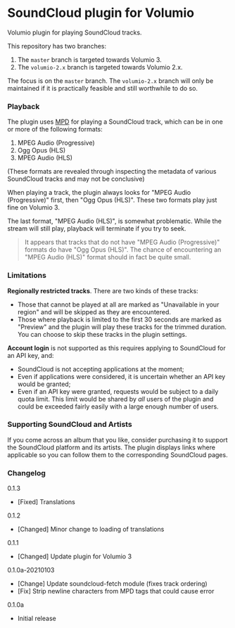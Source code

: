# SoundCloud plugin for Volumio

Volumio plugin for playing SoundCloud tracks.

This repository has two branches:

1. The `master` branch is targeted towards Volumio 3.
2. The `volumio-2.x` branch is targeted towards Volumio 2.x.

The focus is on the `master` branch. The `volumio-2.x` branch will only be maintained if it is practically feasible and still worthwhile to do so.

### Playback

The plugin uses [MPD](https://www.musicpd.org/) for playing a SoundCloud track, which can be in one or more of the following formats:

1. MPEG Audio (Progressive)
2. Ogg Opus (HLS)
3. MPEG Audio (HLS)

(These formats are revealed through inspecting the metadata of various SoundCloud tracks and may not be conclusive)

When playing a track, the plugin always looks for "MPEG Audio (Progressive)" first, then "Ogg Opus (HLS)". These two formats play just fine on Volumio 3.

The last format, "MPEG Audio (HLS)", is somewhat problematic. While the stream will still play, playback will terminate if you try to seek.

>It appears that tracks that do not have "MPEG Audio (Progressive)" formats do have "Ogg Opus (HLS)". The chance of encountering an "MPEG Audio (HLS)" format should in fact be quite small.

### Limitations

**Regionally restricted tracks**. There are two kinds of these tracks:
- Those that cannot be played at all are marked as "Unavailable in your region" and will be skipped as they are encountered.
- Those where playback is limited to the first 30 seconds are marked as "Preview" and the plugin will play these tracks for the trimmed duration. You can choose to skip these tracks in the plugin settings.

**Account login** is not supported as this requires applying to SoundCloud for an API key, and:
- SoundCloud is not accepting applications at the moment;
- Even if applications were considered, it is uncertain whether an API key would be granted;
- Even if an API key were granted, requests would be subject to a daily quota limit. This limit would be shared by *all* users of the plugin and could be exceeded fairly easily with a large enough number of users.

### Supporting SoundCloud and Artists

If you come across an album that you like, consider purchasing it to support the SoundCloud platform and its artists. The plugin displays links where applicable so you can follow them to the corresponding SoundCloud pages.

### Changelog

0.1.3
- [Fixed] Translations

0.1.2
- [Changed] Minor change to loading of translations

0.1.1
- [Changed] Update plugin for Volumio 3

0.1.0a-20210103
- [Change] Update soundcloud-fetch module (fixes track ordering)
- [Fix] Strip newline characters from MPD tags that could cause error

0.1.0a
- Initial release
